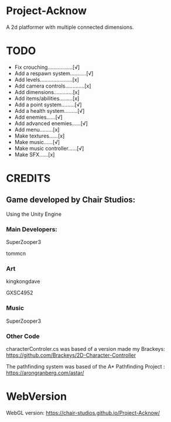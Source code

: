 # Project-Acknow

A 2d platformer with multiple connected dimensions.

# TODO
- Fix crouching.................[√]
- Add a respawn system...….....[√]
- Add levels......................[x]
- Add camera controls.............[x]
- Add dimensions.............[x]
- Add items/abilities.........[x]
- Add a point system.........[√]
- Add a health system.........[√]
- Add enemies......[√]
- Add advanced enemies......[√]
- Add menu.........[x]
- Make textures......[x]
- Make music......[√]
- Make music controller......[√]
- Make SFX......[x]

# CREDITS

## Game developed by Chair Studios:

Using the Unity Engine

### Main Developers: 

SuperZooper3

tommcn

### Art

kingkongdave

GXSC4952

### Music

SuperZooper3

### Other Code

characterControler.cs was based of a version made my Brackeys: https://github.com/Brackeys/2D-Character-Controller

The pathfinding system was based of the A* Pathfinding Project : https://arongranberg.com/astar/

# WebVersion

WebGL version: https://chair-studios.github.io/Project-Acknow/















